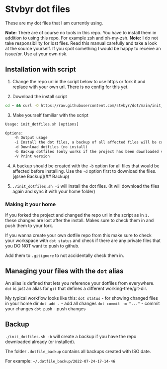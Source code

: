 # Stvbyr dot files

These are my dot files that I am currently using.

**Note:** There are of course no tools in this repo. You have to install them in
addition to using this repo. For example zsh and oh-my-zsh.
**Note:** I do not take responsibility for lost files. Read this manual carefully
and take a look at the source yourself. If you spot something I would be happy to
receive an issue/pr.  Use at your own risk.

## Installation with script

1. Change the repo url in the script below to use https or fork it and replace with
your own url. There is no config for this yet.

2. Download the install script

```sh
cd ~ && curl -O https://raw.githubusercontent.com/stvbyr/dot/main/init_dotfiles.sh && chmod +x ./init_dotfiles.sh
```

3. Make yourself familiar with the script

```txt
Usage: init_dotfiles.sh [options]

Options:
    -h Output usage
    -i Install the dot files, a backup of all affected files will be created
    -d Download dotfiles (no install)
    -b Backup dotfiles (only works if the project has been downloaded via -d or -i)
    -V Print version
```

4. A backup should be created with the `-b` option for all files that would be
affected before installing. Use the `-d` option first to download the files.
[@see Backup](## Backup)

5. `./init_dotfiles.sh -i` will install the dot files. (It will download the files
again and sync it with your home folder)

### Making it your home

If you forked the project and changed the repo url in the script as in `1.`
these changes are lost after the install. Makes sure to check them in and push
them to your fork. 

If you wanna create your own dotfile repo from this make sure to check your
workspace with `dot status` and check if there are any private files that you DO
NOT want to push to github.

Add them to `.gitignore` to not accidentally check them in.

## Managing your files with the `dot` alias

An alias is defined that lets you reference your dotfiles from everywhere. `dot`
is just an alias for `git` that defines a different working-tree/git-dir.

My typical workflow looks like this:
`dot status` - for showing changed files in your home dir
`dot add .` - add all changes
`dot commit -m "..."` - commit your changes
`dot push` - push changes

## Backup

`./init_dotfiles.sh -b` will create a backup if you have the repo downloaded
already (or installed). 

The folder `.dotfile_backup` contains all backups created with ISO date.

For example: `~/.dotfile_backup/2022-07-24-17-14-46`